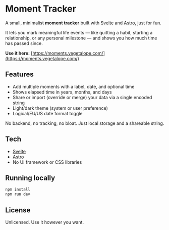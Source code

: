# Moment Tracker

A small, minimalist **moment tracker** built with [Svelte](https://svelte.dev) and [Astro](https://astro.build), just for fun.

It lets you mark meaningful life events — like quitting a habit, starting a relationship, or any personal milestone — and shows you how much time has passed since.

 **Use it here:** [https://moments.vegetalope.com/](https://moments.vegetalope.com/)

## Features

- Add multiple moments with a label, date, and optional time
- Shows elapsed time in years, months, and days
- Share or import (override or merge) your data via a single encoded string
- Light/dark theme (system or user preference)
- Logical/EU/US date format toggle

No backend, no tracking, no bloat. Just local storage and a shareable string.

## Tech

- [Svelte](https://svelte.dev)
- [Astro](https://astro.build)
- No UI framework or CSS libraries

## Running locally

```bash
npm install
npm run dev
```

## License

Unlicensed. Use it however you want.
